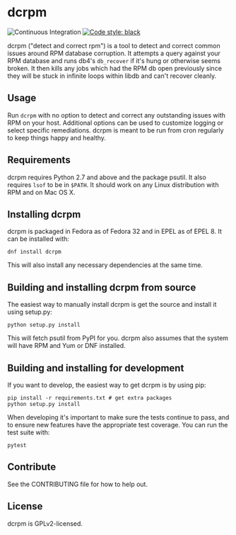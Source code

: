 # dcrpm

![Continuous Integration](https://github.com/facebookincubator/dcrpm/workflows/Continuous%20Integration/badge.svg?event=push) [![Code style: black](https://img.shields.io/badge/code%20style-black-000000.svg)](https://github.com/ambv/black)

dcrpm ("detect and correct rpm") is a tool to detect and correct common issues around RPM database corruption. It attempts a query against your RPM database and runs db4's `db_recover` if it's hung or otherwise seems broken. It then kills any jobs which had the RPM db open previously since they will be stuck in infinite loops within libdb and can't recover cleanly.

## Usage
Run `dcrpm` with no option to detect and correct any outstanding issues with RPM on your host. Additional options can be used to customize logging or select specific remediations. dcrpm is meant to be run from cron regularly to keep things happy and healthy.

## Requirements
dcrpm requires Python 2.7 and above and the package psutil. It also requires `lsof` to be in `$PATH`. It should work on any Linux distribution with RPM and on Mac OS X.

## Installing dcrpm
dcrpm is packaged in Fedora as of Fedora 32 and in EPEL as of EPEL 8. It can be installed with:

    dnf install dcrpm

This will also install any necessary dependencies at the same time.

## Building and installing dcrpm from source
The easiest way to manually install dcrpm is get the source and install it using setup.py:

    python setup.py install

This will fetch psutil from PyPI for you. dcrpm also assumes that the system will have RPM and Yum or DNF installed.


## Building and installing for development
If you want to develop, the easiest way to get dcrpm is by using pip:

    pip install -r requirements.txt # get extra packages
    python setup.py install

When developing it's important to make sure the tests continue to pass, and to ensure new features have the appropriate test coverage. You can run the test suite with:

    pytest

## Contribute
See the CONTRIBUTING file for how to help out.

## License
dcrpm is GPLv2-licensed.
